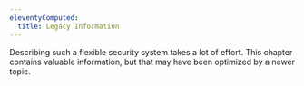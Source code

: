```yaml
---
eleventyComputed:
  title: Legacy Information
---
```

Describing such a flexible security system takes a lot of effort. This chapter contains valuable information, but that may have been optimized by a newer topic. 

